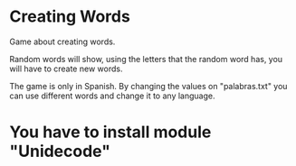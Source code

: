 # Creating Words
Game about creating words.

Random words will show, using the letters that the random word has, you will have to create new words.

The game is only in Spanish. By changing the values on "palabras.txt" you can use different words and change it to any language.

# You have to install module "Unidecode"
